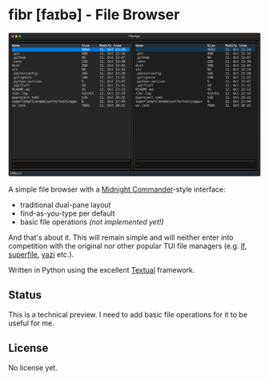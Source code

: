 # fibr [faɪbə] - File Browser

![main screen](docs/screenshot.svg)

A simple file browser with a [Midnight Commander](https://midnight-commander.org)-style interface:

- traditional dual-pane layout
- find-as-you-type per default
- basic file operations _(not implemented yet!)_

And that's about it. This will remain simple and will neither enter into competition with the original nor other popular TUI file managers (e.g. [lf](https://github.com/gokcehan/lf), [superfile](https://github.com/yorukot/superfile), [yazi](https://github.com/sxyazi/yazi) etc.).

Written in Python using the excellent [Textual](https://textual.textualize.io) framework.

## Status

This is a technical preview. I need to add basic file operations for it to be useful for me.

## License

No license yet.
